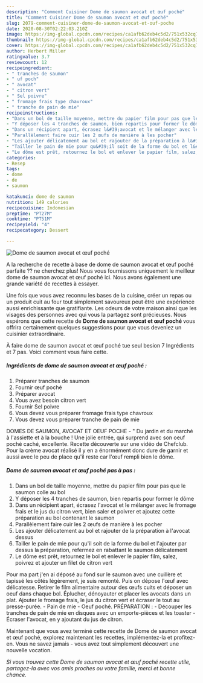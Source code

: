 ```yaml
---
description: "Comment Cuisiner Dome de saumon avocat et œuf poché"
title: "Comment Cuisiner Dome de saumon avocat et œuf poché"
slug: 2079-comment-cuisiner-dome-de-saumon-avocat-et-ouf-poche
date: 2020-08-30T02:22:03.210Z
image: https://img-global.cpcdn.com/recipes/ca1afb62deb4c5d2/751x532cq70/dome-de-saumon-avocat-et-oeuf-poche-photo-principale-de-la-recette.jpg
thumbnail: https://img-global.cpcdn.com/recipes/ca1afb62deb4c5d2/751x532cq70/dome-de-saumon-avocat-et-oeuf-poche-photo-principale-de-la-recette.jpg
cover: https://img-global.cpcdn.com/recipes/ca1afb62deb4c5d2/751x532cq70/dome-de-saumon-avocat-et-oeuf-poche-photo-principale-de-la-recette.jpg
author: Herbert Miller
ratingvalue: 3.7
reviewcount: 12
recipeingredient:
- " tranches de saumon"
- " uf poch"
- " avocat"
- " citron vert"
- " Sel poivre"
- " fromage frais type chavroux"
- " tranche de pain de mie"
recipeinstructions:
- "Dans un bol de taille moyenne, mettre du papier film pour pas que le saumon colle au bol"
- "Y déposer les 4 tranches de saumon, bien repartis pour former le dôme"
- "Dans un récipient apart, écrasez l&#39;avocat et le mélanger avec le fromage frais et le jus du citron vert, bien saler et poivrer et ajoutez cette préparation au bol contenant le saumon"
- "Parallèlement faire cuir les 2 œufs de manière à les pocher"
- "Les ajouter délicatement au bol et rajouter de la préparation à l&#39;avocat dessus"
- "Tailler le pain de mie pour qu&#39;il soit de la forme du bol et l&#39;ajouter par dessus la préparation, refermez en rabattant le saumon délicatement"
- "Le dôme est prêt, retournez le bol et enlever le papier film, salez, poivrez et ajouter un filet de citron vert"
categories:
- Resep
tags:
- dome
- de
- saumon

katakunci: dome de saumon 
nutrition: 149 calories
recipecuisine: Indonesian
preptime: "PT27M"
cooktime: "PT51M"
recipeyield: "4"
recipecategory: Dessert

---
```



![Dome de saumon avocat et œuf poché](https://img-global.cpcdn.com/recipes/ca1afb62deb4c5d2/751x532cq70/dome-de-saumon-avocat-et-oeuf-poche-photo-principale-de-la-recette.jpg)

A la recherche de recette à base de dome de saumon avocat et œuf poché parfaite ?? ne cherchez plus! Nous vous fournissons uniquement le meilleur dome de saumon avocat et œuf poché ici. Nous avons également une grande variété de recettes à essayer.

Une fois que vous avez reconnu les bases de la cuisine, créer un repas ou un produit cuit au four tout simplement savoureux peut être une expérience aussi enrichissante que gratifiante. Les odeurs de votre maison ainsi que les visages des personnes avec qui vous la partagez sont précieuses. Nous espérons que cette recette de <strong> Dome de saumon avocat et œuf poché </strong> vous offrira certainement quelques suggestions pour que vous deveniez un cuisinier extraordinaire.

<!--inarticleads1-->

À faire dome de saumon avocat et œuf poché tue seul besion 7 Ingrédients et 7 pas. Voici comment vous faire cette.

##### Ingrédients de dome de saumon avocat et œuf poché :

1. Préparer  tranches de saumon
1. Fournir  œuf poché
1. Préparer  avocat
1. Vous avez besoin  citron vert
1. Fournir  Sel poivre
1. Vous devez vous préparer  fromage frais type chavroux
1. Vous devez vous préparer  tranche de pain de mie


DOMES DE SAUMON, AVOCAT ET OEUF POCHE - &#34; Du jardin et du marché à l&#39;assiette et à la bouche ! Une jolie entrée, qui surprend avec son oeuf poché caché, excellente. Recette découverte sur une vidéo de Chefclub. Pour la crème avocat réalisé il y en a énormément donc dure de garnir et aussi avec le peu de place qu&#39;il reste car l&#39;œuf rempli bien le dôme. 

<!--inarticleads2-->

##### Dome de saumon avocat et œuf poché pas à pas :

1. Dans un bol de taille moyenne, mettre du papier film pour pas que le saumon colle au bol
1. Y déposer les 4 tranches de saumon, bien repartis pour former le dôme
1. Dans un récipient apart, écrasez l&#39;avocat et le mélanger avec le fromage frais et le jus du citron vert, bien saler et poivrer et ajoutez cette préparation au bol contenant le saumon
1. Parallèlement faire cuir les 2 œufs de manière à les pocher
1. Les ajouter délicatement au bol et rajouter de la préparation à l&#39;avocat dessus
1. Tailler le pain de mie pour qu&#39;il soit de la forme du bol et l&#39;ajouter par dessus la préparation, refermez en rabattant le saumon délicatement
1. Le dôme est prêt, retournez le bol et enlever le papier film, salez, poivrez et ajouter un filet de citron vert


Pour ma part j&#39;en ai déposé au fond sur le saumon avec une cuillère et tapissé les côtés légèrement, je suis remonté. Puis on dépose l&#39;œuf avec délicatesse. Retirer le film alimentaire autour des œufs cuits et déposer un oeuf dans chaque bol. Éplucher, dénoyauter et placer les avocats dans un plat. Ajouter le fromage frais, le jus du citron vert et écraser le tout au presse-purée. - Pain de mie - Oeuf poché. PRÉPARATION : - Découper les tranches de pain de mie en disques avec un emporte-pièces et les toaster - Écraser l&#39;avocat, en y ajoutant du jus de citron. 

<!--inarticleads1-->

<p>
Maintenant que vous avez terminé cette recette de Dome de saumon avocat et œuf poché, explorez maintenant les recettes, implémentez-la et profitez-en. Vous ne savez jamais - vous avez tout simplement découvert une nouvelle vocation.
</p>

<p>
<i>Si vous trouvez cette Dome de saumon avocat et œuf poché recette utile, partagez-la avec vos amis proches ou votre famille, merci et bonne chance.</i>
</p>

